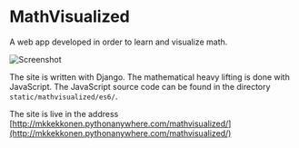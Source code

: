 # MathVisualized
A web app developed in order to learn and visualize math.

<img src="http://i68.tinypic.com/dq13dz.jpg" alt="Screenshot" />

The site is written with Django. The mathematical heavy lifting is done with JavaScript. The JavaScript source code can be found in the directory `static/mathvisualized/es6/`.

The site is live in the address [http://mkkekkonen.pythonanywhere.com/mathvisualized/](http://mkkekkonen.pythonanywhere.com/mathvisualized/)
